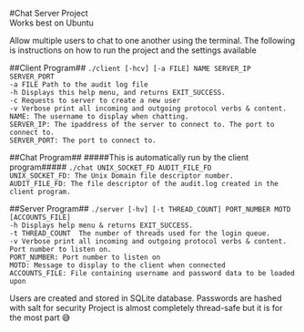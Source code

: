 #Chat Server Project  
Works best on Ubuntu

Allow multiple users to chat to one another using the terminal.
The following is instructions on how to run the project and the settings available 

##Client Program##
`./client [-hcv] [-a FILE] NAME SERVER_IP SERVER_PORT`  
`-a FILE Path to the audit log file`  
`-h Displays this help menu, and returns EXIT_SUCCESS.`  
`-c Requests to server to create a new user`  
`-v Verbose print all incoming and outgoing protocol verbs & content.`  
`NAME: The username to display when chatting.`  
`SERVER_IP: The ipaddress of the server to connect to. The port to connect to.`   
`SERVER_PORT: The port to connect to.`  

##Chat Program##
#####This is automatically run by the client program#####
`./chat UNIX_SOCKET_FD AUDIT_FILE_FD`  
`UNIX_SOCKET_FD: The Unix Domain file descriptor number.`  
`AUDIT_FILE_FD: The file descriptor of the audit.log created in the client program.`  

##Server Program##
`./server [-hv] [-t THREAD_COUNT] PORT_NUMBER MOTD [ACCOUNTS_FILE]`  
`-h Displays help menu & returns EXIT_SUCCESS.`  
`-t THREAD_COUNT  The number of threads used for the login queue.`  
`-v Verbose print all incoming and outgoing protocol verbs & content. Port number to listen on.`  
`PORT_NUMBER: Port number to listen on`  
`MOTD: Message to display to the client when connected`  
`ACCOUNTS_FILE: File containing username and password data to be loaded upon`  

Users are created and stored in SQLite database. 
Passwords are hashed with salt for security 
Project is almost completely thread-safe but it is for the most part :sweat_smile:
